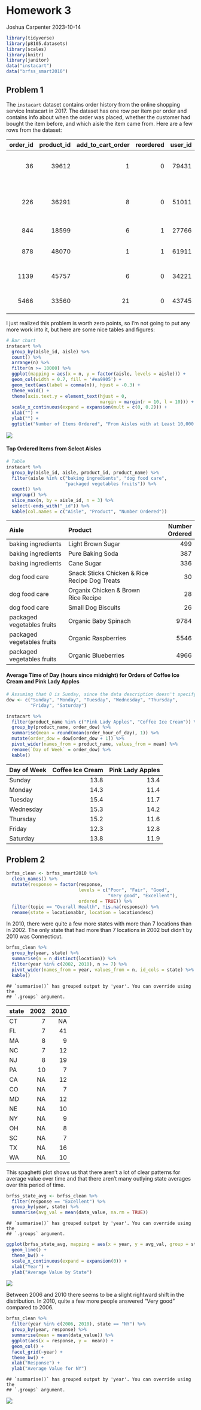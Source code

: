 Homework 3
================
Joshua Carpenter
2023-10-14

``` r
library(tidyverse)
library(p8105.datasets)
library(scales)
library(knitr)
library(janitor)
data("instacart")
data("brfss_smart2010")
```

## Problem 1

The `instacart` dataset contains order history from the online shopping
service Instacart in 2017. The dataset has one row per item per order
and contains info about when the order was placed, whether the customer
had bought the item before, and which aisle the item came from. Here are
a few rows from the dataset:

| order_id | product_id | add_to_cart_order | reordered | user_id | eval_set | order_number | order_dow | order_hour_of_day | days_since_prior_order | product_name                                         | aisle_id | department_id | aisle                      | department      |
|---------:|-----------:|------------------:|----------:|--------:|:---------|-------------:|----------:|------------------:|-----------------------:|:-----------------------------------------------------|---------:|--------------:|:---------------------------|:----------------|
|       36 |      39612 |                 1 |         0 |   79431 | train    |           23 |         6 |                18 |                     30 | Grated Pecorino Romano Cheese                        |        2 |            16 | specialty cheeses          | dairy eggs      |
|      226 |      36291 |                 8 |         0 |   51011 | train    |            4 |         0 |                12 |                     30 | Maximum Strength Original Paste Diaper Rash Ointment |        6 |             2 | other                      | other           |
|      844 |      18599 |                 6 |         1 |   27766 | train    |           10 |         6 |                15 |                     11 | Garlic Couscous                                      |        4 |             9 | instant foods              | dry goods pasta |
|      878 |      48070 |                 1 |         1 |   61911 | train    |            9 |         2 |                13 |                     30 | Chocolate Mint Crisp Protein Bar                     |        3 |            19 | energy granola bars        | snacks          |
|     1139 |      45757 |                 6 |         0 |   34221 | train    |            4 |         5 |                 7 |                     30 | Picnic Potato Salad                                  |        1 |            20 | prepared soups salads      | deli            |
|     5466 |      33560 |                21 |         0 |   43745 | train    |            4 |         6 |                18 |                     18 | Italian Bread Crumbs                                 |        5 |            13 | marinades meat preparation | pantry          |

I just realized this problem is worth zero points, so I’m not going to
put any more work into it, but here are some nice tables and figures:

``` r
# Bar chart
instacart %>%
  group_by(aisle_id, aisle) %>%
  count() %>%
  arrange(n) %>%
  filter(n >= 10000) %>%
  ggplot(mapping = aes(x = n, y = factor(aisle, levels = aisle))) +
  geom_col(width = 0.7, fill = '#ea9905') +
  geom_text(aes(label = comma(n)), hjust = -0.3) +
  theme_void() +
  theme(axis.text.y = element_text(hjust = 0, 
                                   margin = margin(r = 10, l = 10))) +
  scale_x_continuous(expand = expansion(mult = c(0, 0.2))) +
  xlab("") +
  ylab("") +
  ggtitle("Number of Items Ordered", "From Aisles with at Least 10,000 Orders")
```

![](p8105_hw3_jrc2270_files/figure-gfm/unnamed-chunk-2-1.png)<!-- -->

#### Top Ordered Items from Select Aisles

``` r
# Table
instacart %>%
  group_by(aisle_id, aisle, product_id, product_name) %>%
  filter(aisle %in% c("baking ingredients", "dog food care", 
                      "packaged vegetables fruits")) %>%
  count() %>%
  ungroup() %>%
  slice_max(n, by = aisle_id, n = 3) %>%
  select(-ends_with("_id")) %>%
  kable(col.names = c("Aisle", "Product", "Number Ordered"))
```

| Aisle                      | Product                                       | Number Ordered |
|:---------------------------|:----------------------------------------------|---------------:|
| baking ingredients         | Light Brown Sugar                             |            499 |
| baking ingredients         | Pure Baking Soda                              |            387 |
| baking ingredients         | Cane Sugar                                    |            336 |
| dog food care              | Snack Sticks Chicken & Rice Recipe Dog Treats |             30 |
| dog food care              | Organix Chicken & Brown Rice Recipe           |             28 |
| dog food care              | Small Dog Biscuits                            |             26 |
| packaged vegetables fruits | Organic Baby Spinach                          |           9784 |
| packaged vegetables fruits | Organic Raspberries                           |           5546 |
| packaged vegetables fruits | Organic Blueberries                           |           4966 |

#### Average Time of Day (hours since midnight) for Orders of Coffee Ice Cream and Pink Lady Apples

``` r
# Assuming that 0 is Sunday, since the data description doesn't specify
dow <- c("Sunday", "Monday", "Tuesday", "Wednesday", "Thursday", 
         "Friday", "Saturday")

instacart %>%
  filter(product_name %in% c("Pink Lady Apples", "Coffee Ice Cream")) %>%
  group_by(product_name, order_dow) %>%
  summarise(mean = round(mean(order_hour_of_day), 1)) %>%
  mutate(order_dow = dow[order_dow + 1]) %>%
  pivot_wider(names_from = product_name, values_from = mean) %>%
  rename(`Day of Week` = order_dow) %>%
  kable()
```

| Day of Week | Coffee Ice Cream | Pink Lady Apples |
|:------------|-----------------:|-----------------:|
| Sunday      |             13.8 |             13.4 |
| Monday      |             14.3 |             11.4 |
| Tuesday     |             15.4 |             11.7 |
| Wednesday   |             15.3 |             14.2 |
| Thursday    |             15.2 |             11.6 |
| Friday      |             12.3 |             12.8 |
| Saturday    |             13.8 |             11.9 |

## Problem 2

``` r
brfss_clean <- brfss_smart2010 %>%
  clean_names() %>%
  mutate(response = factor(response, 
                           levels = c("Poor", "Fair", "Good", 
                                      "Very good", "Excellent"),
                           ordered = TRUE)) %>%
  filter(topic == "Overall Health", !is.na(response)) %>%
  rename(state = locationabbr, location = locationdesc)
```

In 2010, there were quite a few more states with more than 7 locations
than in 2002. The only state that had more than 7 locations in 2002 but
didn’t by 2010 was Connecticut.

``` r
brfss_clean %>%
  group_by(year, state) %>%
  summarise(n = n_distinct(location)) %>%
  filter(year %in% c(2002, 2010), n >= 7) %>%
  pivot_wider(names_from = year, values_from = n, id_cols = state) %>%
  kable()
```

    ## `summarise()` has grouped output by 'year'. You can override using the
    ## `.groups` argument.

| state | 2002 | 2010 |
|:------|-----:|-----:|
| CT    |    7 |   NA |
| FL    |    7 |   41 |
| MA    |    8 |    9 |
| NC    |    7 |   12 |
| NJ    |    8 |   19 |
| PA    |   10 |    7 |
| CA    |   NA |   12 |
| CO    |   NA |    7 |
| MD    |   NA |   12 |
| NE    |   NA |   10 |
| NY    |   NA |    9 |
| OH    |   NA |    8 |
| SC    |   NA |    7 |
| TX    |   NA |   16 |
| WA    |   NA |   10 |

This spaghetti plot shows us that there aren’t a lot of clear patterns
for average value over time and that there aren’t many outlying state
averages over this period of time.

``` r
brfss_state_avg <- brfss_clean %>%
  filter(response == "Excellent") %>%
  group_by(year, state) %>%
  summarise(avg_val = mean(data_value, na.rm = TRUE))
```

    ## `summarise()` has grouped output by 'year'. You can override using the
    ## `.groups` argument.

``` r
ggplot(brfss_state_avg, mapping = aes(x = year, y = avg_val, group = state)) +
  geom_line() +
  theme_bw() +
  scale_x_continuous(expand = expansion(0)) +
  xlab("Year") +
  ylab("Average Value by State")
```

![](p8105_hw3_jrc2270_files/figure-gfm/unnamed-chunk-7-1.png)<!-- -->

Between 2006 and 2010 there seems to be a slight rightward shift in the
distribution. In 2010, quite a few more people answered “Very good”
compared to 2006.

``` r
brfss_clean %>%
  filter(year %in% c(2006, 2010), state == "NY") %>%
  group_by(year, response) %>%
  summarise(mean = mean(data_value)) %>%
  ggplot(aes(x = response, y =  mean)) +
  geom_col() +
  facet_grid(~year) +
  theme_bw() +
  xlab("Response") +
  ylab("Average Value for NY")
```

    ## `summarise()` has grouped output by 'year'. You can override using the
    ## `.groups` argument.

![](p8105_hw3_jrc2270_files/figure-gfm/unnamed-chunk-8-1.png)<!-- -->
